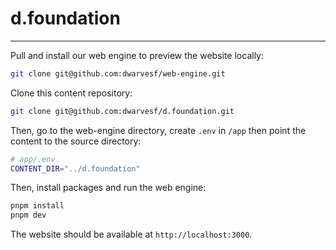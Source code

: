 # d.foundation

---

Pull and install our web engine to preview the website locally:

```bash
git clone git@github.com:dwarvesf/web-engine.git
```

Clone this content repository:

```bash
git clone git@github.com:dwarvesf/d.foundation.git
```

Then, go to the web-engine directory, create `.env` in `/app` then point the content to the source directory:

```bash
# app/.env
CONTENT_DIR="../d.foundation"
```

Then, install packages and run the web engine:

```bash
pnpm install
pnpm dev
```

The website should be available at `http://localhost:3000`.
